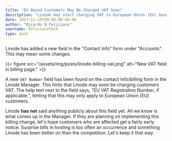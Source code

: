 ```yaml
---
title: "EU Based Customers May Be Charged VAT Soon"
description: "Linode may start charging VAT to European Union (EU) based customers soon."
date: 2017-11-10T09:00:00-04:00
author: "Ricardo N Feliciano"
username: FelicianoTech
type: post
---
```


Linode has added a new field in the "Contact Info" form under "Accounts". This may mean some changes.

<!-- more -->

{{< figure src="/assets/img/posts/linode-billing-vat.png" alt="New VAT field in billing page." >}}

A new `VAT Number` field has been found on the contact info/billing form in the Linode Manager. This hints that Linode may soon be charging customers VAT. The help text next to the field says, "EU VAT Registration Number, if applicable.", hinting that this may only apply to European Union (EU) customers.

Linode **has not** said anything publicly about this field yet. All we know is what comes up in the Manager. If they are planning on implementing this billing change, let's hope customers who are affected get a fairly early notice. Surprise bills in hosting is too often an occurrence and something Linode has been better on than the competition. Let's keep it that way.
